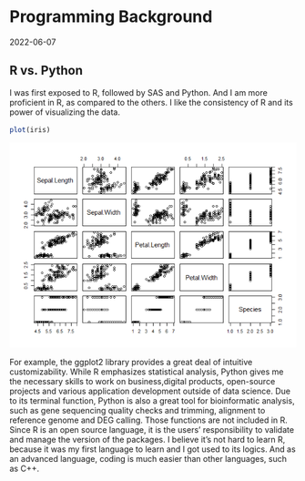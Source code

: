 Programming Background
================
2022-06-07

## R vs. Python

I was first exposed to R, followed by SAS and Python. And I am more
proficient in R, as compared to the others. I like the consistency of R
and its power of visualizing the data.

``` r
plot(iris)
```

![](../images/unnamed-chunk-5-1.png)<!-- -->

For example, the ggplot2 library provides a great deal of intuitive
customizability. While R emphasizes statistical analysis, Python gives
me the necessary skills to work on business,digital products,
open-source projects and various application development outside of data
science. Due to its terminal function, Python is also a great tool for
bioinformatic analysis, such as gene sequencing quality checks and
trimming, alignment to reference genome and DEG calling. Those functions
are not included in R. Since R is an open source language, it is the
users’ responsibility to validate and manage the version of the
packages. I believe it’s not hard to learn R, because it was my first
language to learn and I got used to its logics. And as an advanced
language, coding is much easier than other languages, such as C++.
